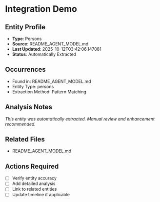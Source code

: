 # Integration Demo

## Entity Profile
- **Type**: Persons
- **Source**: README_AGENT_MODEL.md
- **Last Updated**: 2025-10-12T03:42:06.147081
- **Status**: Automatically Extracted

## Occurrences
- Found in: README_AGENT_MODEL.md
- Entity Type: persons
- Extraction Method: Pattern Matching

## Analysis Notes
*This entity was automatically extracted. Manual review and enhancement recommended.*

## Related Files
- README_AGENT_MODEL.md

## Actions Required
- [ ] Verify entity accuracy
- [ ] Add detailed analysis
- [ ] Link to related entities
- [ ] Update timeline if applicable
